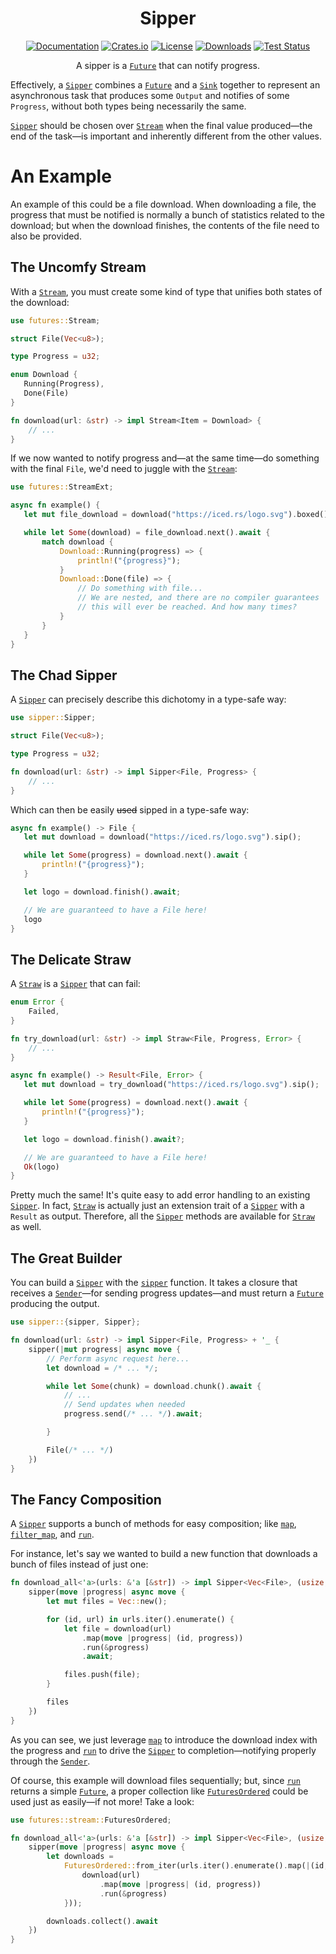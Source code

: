 <div align="center">

# Sipper

[![Documentation](https://docs.rs/sipper/badge.svg)](https://docs.rs/sipper)
[![Crates.io](https://img.shields.io/crates/v/sipper.svg)](https://crates.io/crates/sipper)
[![License](https://img.shields.io/crates/l/sipper.svg)](https://github.com/hecrj/sipper/blob/master/LICENSE)
[![Downloads](https://img.shields.io/crates/d/sipper.svg)](https://crates.io/crates/sipper)
[![Test Status](https://img.shields.io/github/actions/workflow/status/hecrj/sipper/test.yml?branch=master&event=push&label=test)](https://github.com/hecrj/sipper/actions)

A sipper is a [`Future`] that can notify progress.
</div>

Effectively, a [`Sipper`] combines a [`Future`] and a [`Sink`]
together to represent an asynchronous task that produces some `Output`
and notifies of some `Progress`, without both types being necessarily the
same.

[`Sipper`] should be chosen over [`Stream`] when the final value produced—the
end of the task—is important and inherently different from the other values.

# An Example
An example of this could be a file download. When downloading a file, the progress
that must be notified is normally a bunch of statistics related to the download; but
when the download finishes, the contents of the file need to also be provided.

## The Uncomfy Stream
With a [`Stream`], you must create some kind of type that unifies both states of the
download:

```rust
use futures::Stream;

struct File(Vec<u8>);

type Progress = u32;

enum Download {
   Running(Progress),
   Done(File)
}

fn download(url: &str) -> impl Stream<Item = Download> {
    // ...
}
```

If we now wanted to notify progress and—at the same time—do something with
the final `File`, we'd need to juggle with the [`Stream`]:

```rust
use futures::StreamExt;

async fn example() {
   let mut file_download = download("https://iced.rs/logo.svg").boxed();

   while let Some(download) = file_download.next().await {
       match download {
           Download::Running(progress) => {
               println!("{progress}");
           }
           Download::Done(file) => {
               // Do something with file...
               // We are nested, and there are no compiler guarantees
               // this will ever be reached. And how many times?
           }
       }
   }
}
```

## The Chad Sipper
A [`Sipper`] can precisely describe this dichotomy in a type-safe way:

```rust
use sipper::Sipper;

struct File(Vec<u8>);

type Progress = u32;

fn download(url: &str) -> impl Sipper<File, Progress> {
    // ...
}
```

Which can then be easily ~~used~~ sipped in a type-safe way:

```rust
async fn example() -> File {
   let mut download = download("https://iced.rs/logo.svg").sip();

   while let Some(progress) = download.next().await {
       println!("{progress}");
   }

   let logo = download.finish().await;

   // We are guaranteed to have a File here!
   logo
}
```

## The Delicate Straw
A [`Straw`] is a [`Sipper`] that can fail:

```rust
enum Error {
    Failed,
}

fn try_download(url: &str) -> impl Straw<File, Progress, Error> {
    // ...
}

async fn example() -> Result<File, Error> {
   let mut download = try_download("https://iced.rs/logo.svg").sip();

   while let Some(progress) = download.next().await {
       println!("{progress}");
   }

   let logo = download.finish().await?;

   // We are guaranteed to have a File here!
   Ok(logo)
}
```

Pretty much the same! It's quite easy to add error handling to an existing [`Sipper`].
In fact, [`Straw`] is actually just an extension trait of a [`Sipper`] with a `Result` as output.
Therefore, all the [`Sipper`] methods are available for [`Straw`] as well.

## The Great Builder
You can build a [`Sipper`] with the [`sipper`] function. It takes a closure that receives
a [`Sender`]—for sending progress updates—and must return a [`Future`] producing the output.

```rust
use sipper::{sipper, Sipper};

fn download(url: &str) -> impl Sipper<File, Progress> + '_ {
    sipper(|mut progress| async move {
        // Perform async request here...
        let download = /* ... */;

        while let Some(chunk) = download.chunk().await {
            // ...
            // Send updates when needed
            progress.send(/* ... */).await;

        }

        File(/* ... */)
    })
}
```

## The Fancy Composition
A [`Sipper`] supports a bunch of methods for easy composition; like [`map`], [`filter_map`],
and [`run`].

For instance, let's say we wanted to build a new function that downloads a bunch of files
instead of just one:

```rust
fn download_all<'a>(urls: &'a [&str]) -> impl Sipper<Vec<File>, (usize, Progress)> + 'a {
    sipper(move |progress| async move {
        let mut files = Vec::new();

        for (id, url) in urls.iter().enumerate() {
            let file = download(url)
                .map(move |progress| (id, progress))
                .run(&progress)
                .await;

            files.push(file);
        }

        files
    })
}
```

As you can see, we just leverage [`map`] to introduce the download index with the progress
and [`run`] to drive the [`Sipper`] to completion—notifying properly through the [`Sender`].

Of course, this example will download files sequentially; but, since [`run`] returns a simple
[`Future`], a proper collection like [`FuturesOrdered`] could be used just as easily—if not
more! Take a look:

```rust
use futures::stream::FuturesOrdered;

fn download_all<'a>(urls: &'a [&str]) -> impl Sipper<Vec<File>, (usize, Progress)> + 'a {
    sipper(move |progress| async move {
        let downloads =
            FuturesOrdered::from_iter(urls.iter().enumerate().map(|(id, url)| {
                download(url)
                    .map(move |progress| (id, progress))
                    .run(&progress)
            }));

        downloads.collect().await
    })
}
```

[`Sipper`]: https://docs.rs/sipper/latest/sipper/trait.Sipper.html
[`Straw`]: https://docs.rs/sipper/latest/sipper/trait.Straw.html
[`Sender`]: https://docs.rs/sipper/latest/sipper/struct.Sender.html
[`Future`]: https://docs.rs/futures/0.3.31/futures/future/trait.Future.html
[`Sink`]: https://docs.rs/futures/0.3.31/futures/sink/trait.Sink.html
[`Stream`]: https://docs.rs/futures/0.3.31/futures/stream/trait.Stream.html
[`FuturesOrdered`]: https://docs.rs/futures/0.3.31/futures/stream/struct.FuturesOrdered.html
[`sipper`]: https://docs.rs/sipper/latest/sipper/fn.sipper.html
[`map`]: https://docs.rs/sipper/latest/sipper/trait.Sipper.html#method.map
[`filter_map`]: https://docs.rs/sipper/latest/sipper/trait.Sipper.html#method.filter_map
[`run`]: https://docs.rs/sipper/latest/sipper/trait.Sipper.html#method.run
